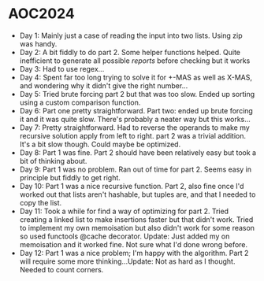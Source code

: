 # AOC2024
- Day 1: Mainly just a case of reading the input into two lists. Using zip was handy.
- Day 2: A bit fiddly to do part 2. Some helper functions helped. Quite inefficient to generate all possible _reports_ before checking but it works
- Day 3: Had to use regex...
- Day 4: Spent far too long trying to solve it for +-MAS as well as X-MAS, and wondering why it didn't give the right number...
- Day 5: Tried brute forcing part 2 but that was too slow. Ended up sorting using a custom comparison function.
- Day 6: Part one pretty straightforward. Part two: ended up brute forcing it and it was quite slow. There's probably a neater way but this works...
- Day 7: Pretty straightforward. Had to reverse the operands to make my recursive solution apply from left to right. part 2 was a trivial addition. It's a bit slow though. Could maybe be optimized.
- Day 8: Part 1 was fine. Part 2 should have been relatively easy but took a bit of thinking about.
- Day 9: Part 1 was no problem. Ran out of time for part 2. Seems easy in principle but fiddly to get right.
- Day 10: Part 1 was a nice recursive function. Part 2, also fine once I'd worked out that lists aren't hashable, but tuples are, and that I needed to copy the list.
- Day 11: Took a while for find a way of optimizing for part 2. Tried creating a linked list to make insertions faster but that didn't work. Tried to implement my own memoisation but also didn't work for some reason so used functools @cache decorator.
Update: Just added my on memoisation and it worked fine. Not sure what I'd done wrong before.
- Day 12: Part 1 was a nice problem; I'm happy with the algorithm. Part 2 will require some more thinking...Update: Not as hard as I thought. Needed to count corners.

